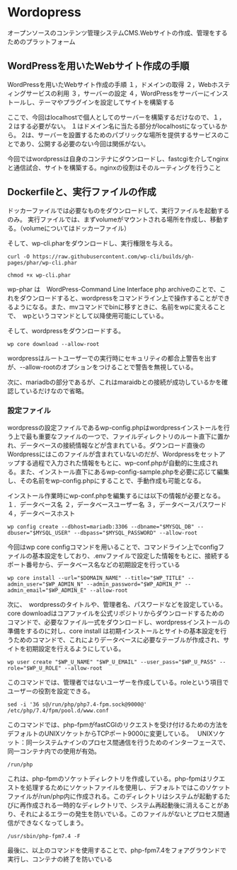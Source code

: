 # Wordopress

オープンソースのコンテンツ管理システムCMS.Webサイトの作成、管理をするためのプラットフォーム


## WordPressを用いたWebサイト作成の手順

WordPressを用いたWebサイト作成の手順
１，ドメインの取得
２，Webホスティングサービスの利用
３，サーバーの設定
４，WordPressをサーバーにインストールし、テーマやプラグインを設定してサイトを構築する

ここで、今回はlocalhostで個人としてのサーバーを構築するだけなので、１，２はする必要がない。
１はドメイン名に当たる部分がlocalhostになっているから。
2は、サーバーを設置するためのパブリックな場所を提供するサービスのことであり、公開する必要のない今回は関係がない。


今回ではwordpressは自身のコンテナにダウンロードし、fastcgiを介してnginxと通信試合、サイトを構築する。nginxの役割はそのルーティングを行うこと


## Dockerfileと、実行ファイルの作成

ドッカーファイルでは必要なものをダウンロードして、実行ファイルを起動するのみ。
実行ファイルでは、まずvolumeがマウントされる場所を作成し、移動する。（volumeについてはドッカーファイル）


そして、wp-cli.pharをダウンロードし、実行権限を与える。

```
curl -O https://raw.githubusercontent.com/wp-cli/builds/gh-pages/phar/wp-cli.phar

chmod +x wp-cli.phar
```

wp-phar は　WordPress-Command Line Interface php archiveのことで、これをダウンロードすると、wordpressをコマンドライン上で操作することができるようになる。また、mvコマンドでbinに移すときに、名前をwpに変えることで、　wpというコマンドとして以降使用可能にしている。

そして、wordpressをダウンロードする。

```
wp core download --allow-root
```

wordpressはルートユーザーでの実行時にセキュリティの都合上警告を出すが、--allow-rootのオプションをつけることで警告を無視している。


次に、mariadbの部分であるが、これはmaraidbとの接続が成功しているかを確認しているだけなので省略。


### 設定ファイル

wordpressの設定ファイルであるwp-config.phpはwordpressインストールを行う上で最も重要なファイルの一つで、ファイルディレクトリのルート直下に置かれ、データベースの接続情報などが含まれている。ダウンロード直後のWordpressにはこのファイルが含まれていないのだが、Wordpressをセットアップする過程で入力された情報をもとに、wp-conf.phpが自動的に生成される。また、インストール直下にあるwp-config-sample.phpを必要に応じて編集し、その名前をwp-config.phpにすることで、手動作成も可能となる。

インストール作業時にwp-conf.phpを編集するには以下の情報が必要となる。
１．データベース名
２，データベースユーザー名
３，データベースパスワード
４，データベースホスト

```
wp config create --dbhost=mariadb:3306 --dbname="$MYSQL_DB" --dbuser="$MYSQL_USER" --dbpass="$MYSQL_PASSWORD" --allow-root
```

今回はwp core configコマンドを用いることで、コマンドライン上でconfigファイルの基本設定をしており、.envファイルで設定した情報をもとに、接続するポート番号から、データベース名などの初期設定を行っている


```
wp core install --url="$DOMAIN_NAME" --title="$WP_TITLE" --admin_user="$WP_ADMIN_N" --admin_password="$WP_ADMIN_P" --admin_email="$WP_ADMIN_E" --allow-root
```

次に、　wordpressのタイトルや、管理者名、パスワードなどを設定している。core downloadはコアファイルを公式リポジトリからダウンロードするためのコマンドで、必要なファイル一式をダウンロードし、wordpressインストールの準備をするのに対し、core install は初期インストールとサイトの基本設定を行うためのコマンドで、これによりデータベースに必要なテーブルが作成され、サイトを初期設定を行えるようにしている。


```
wp user create "$WP_U_NAME" "$WP_U_EMAIL" --user_pass="$WP_U_PASS" --role="$WP_U_ROLE" --allow-root
```

このコマンドでは、管理者ではないユーザーを作成している。roleという項目でユーザーの役割を設定できる。


```
sed -i '36 s@/run/php/php7.4-fpm.sock@9000@' /etc/php/7.4/fpm/pool.d/www.conf
```

このコマンドでは、php-fpmがfastCGIのリクエストを受け付けるための方法をデフォルトのUNIXソケットからTCPポート9000に変更している。　
UNIXソケット：同一システムナインのプロセス間通信を行うためのインターフェースで、同一コンテナ内での使用が有効。



```
/run/php
```

これは、php-fpmのソケットディレクトリを作成している。php-fpmはリクエストを処理するためにソケットファイルを使用し、デフォルトではこのソケットファイルが/run/php内に作成される。このディレクトリはシステムが起動するたびに再作成される一時的なディレクトリで、システム再起動後に消えることがあり、それによるエラーの発生を防いでいる。このファイルがないとプロセス間通信ができなくなってしまう。


```
/usr/sbin/php-fpm7.4 -F
```

最後に、以上のコマンドを使用することで、php-fpm7.4をフォアグラウンドで実行し、コンテナの終了を防いでいる